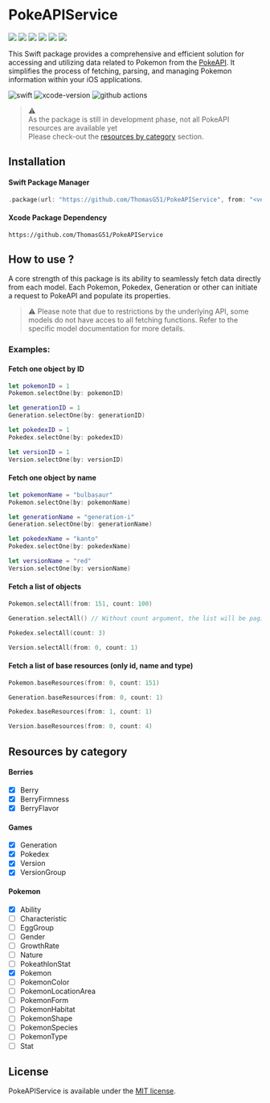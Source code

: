 # PokeAPIService

![](https://raw.githubusercontent.com/PokeAPI/sprites/master/sprites/pokemon/3.png)
![](https://raw.githubusercontent.com/PokeAPI/sprites/master/sprites/pokemon/6.png)
![](https://raw.githubusercontent.com/PokeAPI/sprites/master/sprites/pokemon/9.png)
![](https://raw.githubusercontent.com/PokeAPI/sprites/master/sprites/pokemon/144.png)
![](https://raw.githubusercontent.com/PokeAPI/sprites/master/sprites/pokemon/145.png)
![](https://raw.githubusercontent.com/PokeAPI/sprites/master/sprites/pokemon/146.png)

This Swift package provides a comprehensive and efficient solution for accessing and utilizing data related to Pokemon from the [PokeAPI](https://pokeapi.co). 
It simplifies the process of fetching, parsing, and managing Pokemon information within your iOS applications.

![swift](https://img.shields.io/badge/Swift-5.10-orange?logo=Swift&logoColor=white)
![xcode-version](https://img.shields.io/badge/Xcode-16-blue?logo=xcode&logoColor=white)
![github actions](https://github.com/ThomasG51/PokeAPIService/actions/workflows/swift.yml/badge.svg)

> ⚠️ <br>
> As the package is still in development phase, not all PokeAPI resources are available yet <br>
> Please check-out the [resources by category](#resources-by-category) section.

## Installation

#### Swift Package Manager
```swift
.package(url: "https://github.com/ThomasG51/PokeAPIService", from: "<version>")
```

#### Xcode Package Dependency
```
https://github.com/ThomasG51/PokeAPIService
```

## How to use ?

A core strength of this package is its ability to seamlessly fetch data directly from each model. Each Pokemon, Pokedex, Generation or other can initiate a request to PokeAPI and populate its properties.

> ⚠️
> Please note that due to restrictions by the underlying API, some models do not have acces to all fetching functions. 
> Refer to the specific model documentation for more details.

### Examples:

#### Fetch one object by ID
```swift
let pokemonID = 1
Pokemon.selectOne(by: pokemonID)

let generationID = 1
Generation.selectOne(by: generationID)

let pokedexID = 1
Pokedex.selectOne(by: pokedexID)

let versionID = 1
Version.selectOne(by: versionID)
```

#### Fetch one object by name
```swift
let pokemonName = "bulbasaur"
Pokemon.selectOne(by: pokemonName)

let generationName = "generation-i"
Generation.selectOne(by: generationName)

let pokedexName = "kanto"
Pokedex.selectOne(by: pokedexName)

let versionName = "red"
Version.selectOne(by: versionName)
```

#### Fetch a list of objects
```swift
Pokemon.selectAll(from: 151, count: 100)

Generation.selectAll() // Without count argument, the list will be paginate by 20 by default

Pokedex.selectAll(count: 3)

Version.selectAll(from: 0, count: 1)
```

#### Fetch a list of base resources (only id, name and type)
```swift
Pokemon.baseResources(from: 0, count: 151)

Generation.baseResources(from: 0, count: 1)

Pokedex.baseResources(from: 1, count: 1)

Version.baseResources(from: 0, count: 4)
```

<h2 id="resources-by-category">Resources by category</h2>

#### Berries

- [x] Berry
- [x] BerryFirmness
- [x] BerryFlavor
#### Games

- [x] Generation
- [x] Pokedex
- [x] Version
- [x] VersionGroup

#### Pokemon

- [x] Ability
- [ ] Characteristic
- [ ] EggGroup
- [ ] Gender
- [ ] GrowthRate
- [ ] Nature
- [ ] PokeathlonStat
- [x] Pokemon
- [ ] PokemonColor
- [ ] PokemonLocationArea
- [ ] PokemonForm
- [ ] PokemonHabitat
- [ ] PokemonShape
- [ ] PokemonSpecies
- [ ] PokemonType
- [ ] Stat

## License

PokeAPIService is available under the [MIT license](LICENSE).
